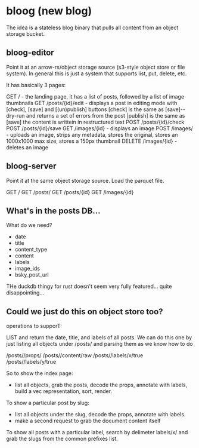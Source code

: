 # bloog (new blog)

The idea is a stateless blog binary that pulls all content from an object storage bucket. 

## bloog-editor

Point it at an arrow-rs/object storage source (s3-style object store or file system). In general this is just a system that supports list, put, delete, etc.

It has basically 3 pages:

GET / - the landing page, it has a list of posts, followed by a list of image thumbnails
GET /posts/{id}/edit - displays a post in editing mode with [check], [save] and [(un)publish] buttons
	[check] is the same as [save]--dry-run and returns a set of errors from the post
	[publish] is the same as [save]
	the content is writtein in restructured text
POST /posts/{id}/check
POST /posts/{id}/save
GET /images/{id} - displays an image
POST /images/ - uploads an image, strips any metadata, stores the original, stores an 1000x1000 max size, stores a 150px thumbnail
DELETE /images/{id} - deletes an image

## bloog-server

Point it at the same object storage source. Load the parquet file.

GET /
GET /posts/
GET /posts/{id}
GET /images/{id}

## What's in the posts DB...
What do we need?

- date
- title
- content_type
- content
- labels
- image_ids
- bsky_post_url

THe duckdb thingy for rust doesn't seem very fully featured... quite disappointing...

## Could we just do this on object store too?

operations to supporT:

LIST and return the date, title, and labels of all posts.
We can do this one by just listing all objects under /posts/ and parsing them as we know how to do

/posts/<unique slug>/props/<base64-encoded props>
/posts/<unique slug>/content/raw
/posts/<unique slug>/labels/x/true
/posts/<unique slug>/labels/y/true


So to show the index page:

- list all objects, grab the posts, decode the props, annotate with labels, build a vec<posts> representation, sort, render.

To show a particular post by slug:

- list all objects under the slug, decode the props, annotate with labels.
- make a second request to grab the document content itself

To show all posts with a particular label, search by delimeter labels/x/ and grab the slugs from the common prefixes list.





